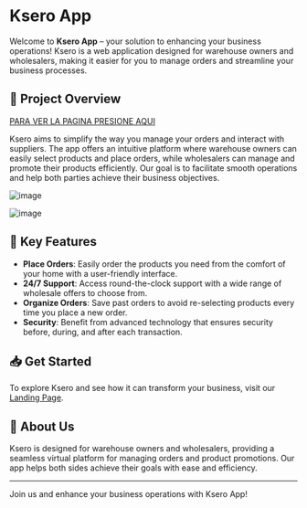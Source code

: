 # Ksero App

Welcome to **Ksero App** – your solution to enhancing your business operations! Ksero is a web application designed for warehouse owners and wholesalers, making it easier for you to manage orders and streamline your business processes.

## 🚀 Project Overview
[PARA VER LA PAGINA PRESIONE AQUI](https://nazarethcr11.github.io/reworked-landing-page-ksero/) 

Ksero aims to simplify the way you manage your orders and interact with suppliers. The app offers an intuitive platform where warehouse owners can easily select products and place orders, while wholesalers can manage and promote their products efficiently. Our goal is to facilitate smooth operations and help both parties achieve their business objectives.

![image](https://github.com/user-attachments/assets/244d3ecb-8adf-400f-82ab-a0878111e931)

![image](https://github.com/user-attachments/assets/41f14e16-47d3-4cbc-969c-ab3c92d6a74f)


## 🌟 Key Features

- **Place Orders**: Easily order the products you need from the comfort of your home with a user-friendly interface.
- **24/7 Support**: Access round-the-clock support with a wide range of wholesale offers to choose from.
- **Organize Orders**: Save past orders to avoid re-selecting products every time you place a new order.
- **Security**: Benefit from advanced technology that ensures security before, during, and after each transaction.

## 📥 Get Started

To explore Ksero and see how it can transform your business, visit our [Landing Page](https://nazarethcr11.github.io/reworked-landing-page-ksero/).

## 📍 About Us

Ksero is designed for warehouse owners and wholesalers, providing a seamless virtual platform for managing orders and product promotions. Our app helps both sides achieve their goals with ease and efficiency.

---

Join us and enhance your business operations with Ksero App!
